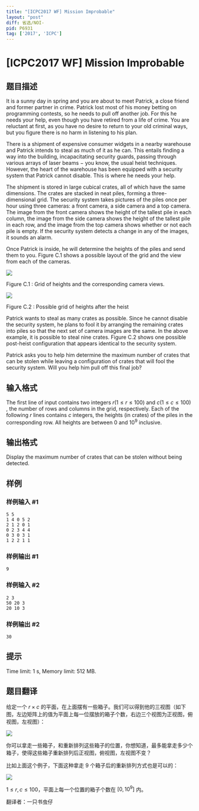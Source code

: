 ```yaml
---
title: "[ICPC2017 WF] Mission Improbable"
layout: "post"
diff: 省选/NOI-
pid: P6931
tag: ['2017', 'ICPC']
---
```

# [ICPC2017 WF] Mission Improbable
## 题目描述



It is a sunny day in spring and you are about to meet Patrick, a close friend and former partner in crime. Patrick lost most of his money betting on programming contests, so he needs to pull off another job. For this he needs your help, even though you have retired from a life of crime. You are reluctant at first, as you have no desire to return to your old criminal ways, but you figure there is no harm in listening to his plan.

There is a shipment of expensive consumer widgets in a nearby warehouse and Patrick intends to steal as much of it as he can. This entails finding a way into the building, incapacitating security guards, passing through various arrays of laser beams $-$ you know, the usual heist techniques. However, the heart of the warehouse has been equipped with a security system that Patrick cannot disable. This is where he needs your help.

The shipment is stored in large cubical crates, all of which have the same dimensions. The crates are stacked in neat piles, forming a three-dimensional grid. The security system takes pictures of the piles once per hour using three cameras: a front camera, a side camera and a top camera. The image from the front camera shows the height of the tallest pile in each column, the image from the side camera shows the height of the tallest pile in each row, and the image from the top camera shows whether or not each pile is empty. If the security system detects a change in any of the images, it sounds an alarm.

Once Patrick is inside, he will determine the heights of the piles and send them to you. Figure C.1 shows a possible layout of the grid and the view from each of the cameras.

![](https://onlinejudgeimages.s3-ap-northeast-1.amazonaws.com/problem/14635/1.png)

Figure C.1 : Grid of heights and the corresponding camera views.

![](https://onlinejudgeimages.s3-ap-northeast-1.amazonaws.com/problem/14635/2.png)

Figure C.2 : Possible grid of heights after the heist

Patrick wants to steal as many crates as possible. Since he cannot disable the security system, he plans to fool it by arranging the remaining crates into piles so that the next set of camera images are the same. In the above example, it is possible to steal nine crates. Figure C.2 shows one possible post-heist configuration that appears identical to the security system.

Patrick asks you to help him determine the maximum number of crates that can be stolen while leaving a configuration of crates that will fool the security system. Will you help him pull off this final job?


## 输入格式



The first line of input contains two integers $r (1 \le r \le 100)$ and $c (1 \le c \le 100)$ , the number of rows and columns in the grid, respectively. Each of the following $r$ lines contains $c$ integers, the heights (in crates) of the piles in the corresponding row. All heights are between $0$ and $10^{9}$ inclusive.


## 输出格式



Display the maximum number of crates that can be stolen without being detected.


## 样例

### 样例输入 #1
```
5 5
1 4 0 5 2
2 1 2 0 1
0 2 3 4 4
0 3 0 3 1
1 2 2 1 1

```
### 样例输出 #1
```
9

```
### 样例输入 #2
```
2 3
50 20 3
20 10 3

```
### 样例输出 #2
```
30

```
## 提示

Time limit: 1 s, Memory limit: 512 MB. 


## 题目翻译

给定一个 $r \times c$ 的平面，在上面摆有一些箱子。我们可以得到他的三视图（如下图，左边矩阵上的值为平面上每一位摆放的箱子个数，右边三个视图为正视图，俯视图，左视图）：

![](https://onlinejudgeimages.s3-ap-northeast-1.amazonaws.com/problem/14635/1.png)

你可以拿走一些箱子，和重新排列这些箱子的位置，你想知道，最多能拿走多少个箱子，使得这些箱子重新排列后正视图，俯视图，左视图不变？

比如上面这个例子，下面这种拿走 $9$ 个箱子后的重新排列方式也是可以的：

![](https://onlinejudgeimages.s3-ap-northeast-1.amazonaws.com/problem/14635/2.png)

$1 \le r,c \le 100$，平面上每一个位置的箱子个数在 $[0,10^9]$ 内。

翻译者：一只书虫仔
